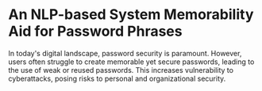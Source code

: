 # An NLP-based System Memorability Aid for Password Phrases


In today's digital landscape, password security is paramount. However, users often struggle to create memorable yet secure passwords, leading to the use of weak or reused passwords. This increases vulnerability to cyberattacks, posing risks to personal and organizational security.

